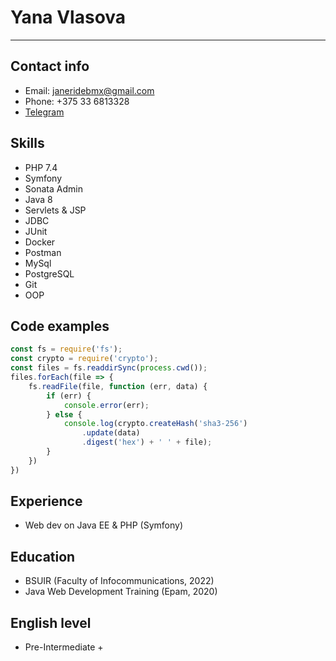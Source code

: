 # Yana Vlasova

---
## Contact info
 - Email: janeridebmx@gmail.com
 - Phone: +375 33 6813328   
 - [Telegram](https://t.me/bubalehich)

## Skills
 * PHP 7.4
 * Symfony
 * Sonata Admin
 * Java 8
 * Servlets & JSP
 * JDBC
 * JUnit
 * Docker
 * Postman
 * MySql
 * PostgreSQL
 * Git
 * OOP

## Code examples
```js
const fs = require('fs');
const crypto = require('crypto');
const files = fs.readdirSync(process.cwd());
files.forEach(file => {
    fs.readFile(file, function (err, data) {
        if (err) {
            console.error(err);
        } else {
            console.log(crypto.createHash('sha3-256')
                .update(data)
                .digest('hex') + ' ' + file);
        }
    })
})
```

## Experience
 * Web dev on Java EE & PHP (Symfony)
    
## Education
 * BSUIR (Faculty of Infocommunications, 2022)
 * Java Web Development Training (Epam, 2020)

## English level
 * Pre-Intermediate +
